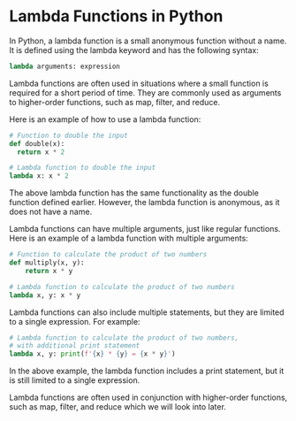 # Lambda Functions in Python
In Python, a lambda function is a small anonymous function without a name. It is defined using the lambda keyword and has the following syntax:

```python
lambda arguments: expression
```
Lambda functions are often used in situations where a small function is required for a short period of time. They are commonly used as arguments to higher-order functions, such as map, filter, and reduce.

Here is an example of how to use a lambda function:

```python
# Function to double the input
def double(x):
  return x * 2

# Lambda function to double the input
lambda x: x * 2
```
The above lambda function has the same functionality as the double function defined earlier. However, the lambda function is anonymous, as it does not have a name.

Lambda functions can have multiple arguments, just like regular functions. Here is an example of a lambda function with multiple arguments:

```python
# Function to calculate the product of two numbers
def multiply(x, y):
    return x * y

# Lambda function to calculate the product of two numbers
lambda x, y: x * y
```
Lambda functions can also include multiple statements, but they are limited to a single expression. For example:

```python
# Lambda function to calculate the product of two numbers,
# with additional print statement
lambda x, y: print(f'{x} * {y} = {x * y}')
```
In the above example, the lambda function includes a print statement, but it is still limited to a single expression.

Lambda functions are often used in conjunction with higher-order functions, such as map, filter, and reduce which we will look into later.